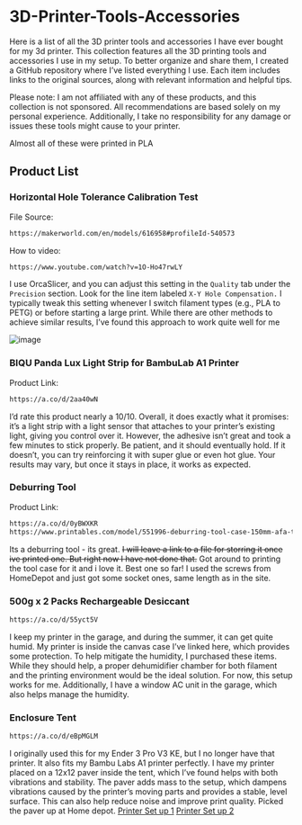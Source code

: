# 3D-Printer-Tools-Accessories
Here is a list of all the 3D printer tools and accessories I have ever bought for my 3d printer.
This collection features all the 3D printing tools and accessories I use in my setup. To better organize and share them, I created a GitHub repository where I’ve listed everything I use. Each item includes links to the original sources, along with relevant information and helpful tips.

Please note: I am not affiliated with any of these products, and this collection is not sponsored. All recommendations are based solely on my personal experience. Additionally, I take no responsibility for any damage or issues these tools might cause to your printer.

Almost all of these were printed in PLA

## Product List

### Horizontal Hole Tolerance Calibration Test
File Source: 
```bash
https://makerworld.com/en/models/616958#profileId-540573
```
How to video:
```bash
https://www.youtube.com/watch?v=1O-Ho47rwLY
```
I use OrcaSlicer, and you can adjust this setting in the `Quality` tab under the `Precision` section. Look for the line item labeled `X-Y Hole Compensation.` I typically tweak this setting whenever I switch filament types (e.g., PLA to PETG) or before starting a large print. While there are other methods to achieve similar results, I’ve found this approach to work quite well for me

![image](https://github.com/user-attachments/assets/5c27f55c-14b8-4195-8cc8-6e53cab26ae6)

### BIQU Panda Lux Light Strip for BambuLab A1 Printer
Product Link:
```bash
https://a.co/d/2aa40wN
```
I’d rate this product nearly a 10/10. Overall, it does exactly what it promises: it’s a light strip with a light sensor that attaches to your printer’s existing light, giving you control over it. However, the adhesive isn’t great and took a few minutes to stick properly. Be patient, and it should eventually hold. If it doesn’t, you can try reinforcing it with super glue or even hot glue. Your results may vary, but once it stays in place, it works as expected.

### Deburring Tool

Product Link:
```bash
https://a.co/d/0yBWXKR
https://www.printables.com/model/551996-deburring-tool-case-150mm-afa-tooling-rugged-box-s
```
Its a deburring tool - its great. ~~I will leave a link to a file for storring it once ive printed one. But right now I have not done that.~~ Got around to printing the tool case for it and i love it. Best one so far! I used the screws from HomeDepot and just got some socket ones, same length as in the site. 

### 500g x 2 Packs Rechargeable Desiccant 
```bash
https://a.co/d/55yct5V
```
I keep my printer in the garage, and during the summer, it can get quite humid. My printer is inside the canvas case I’ve linked here, which provides some protection. To help mitigate the humidity, I purchased these items. While they should help, a proper dehumidifier chamber for both filament and the printing environment would be the ideal solution. For now, this setup works for me. Additionally, I have a window AC unit in the garage, which also helps manage the humidity.

### Enclosure Tent
```bash
https://a.co/d/eBpMGLM
```
I originally used this for my Ender 3 Pro V3 KE, but I no longer have that printer. It also fits my Bambu Labs A1 printer perfectly. I have my printer placed on a 12x12 paver inside the tent, which I’ve found helps with both vibrations and stability. The paver adds mass to the setup, which dampens vibrations caused by the printer’s moving parts and provides a stable, level surface. This can also help reduce noise and improve print quality. Picked the paver up at Home depot.
[Printer Set up 1](https://github.com/user-attachments/assets/bcfb9c75-76da-4076-9267-10181c0e9a2e)
[Printer Set up 2](https://github.com/user-attachments/assets/4a1538ea-0e0d-4e98-b6d5-01607ea7e636)
